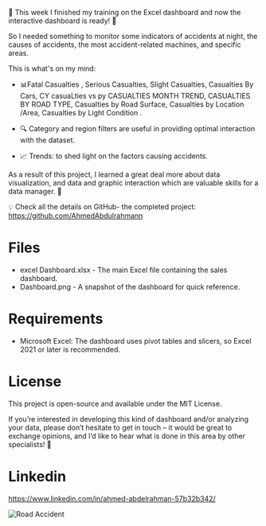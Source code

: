 🌟 This week I finished my training on the Excel dashboard and now the interactive dashboard is ready! 🚀

So I needed something to monitor some indicators of accidents at night, the causes of accidents, the most accident-related machines, and specific areas. 

This is what's on my mind:
- 📊Fatal Casualties , Serious Casualties, Slight Casualties, Casualties By Cars, CY casuaLties vs py CASUALTIES MONTH TREND, CASUALTIES BY ROAD TYPE, Casualties by Road Surface, Casualties by Location /Area, Casualties by Light Condition .

- 🔍 Category and region filters are useful in providing optimal interaction with the dataset.

- 📈 Trends: to shed light on the factors causing accidents.

As a result of this project, I learned a great deal more about data visualization, and data and graphic interaction which are valuable skills for a data manager. 💼

💡 Check all the details on GitHub- the completed project:
https://github.com/AhmedAbdulrahmann


# Files
- excel Dashboard.xlsx - The main Excel file containing the sales dashboard.
- Dashboard.png - A snapshot of the dashboard for quick reference.

# Requirements
- Microsoft Excel: The dashboard uses pivot tables and slicers, so Excel 2021 or later is recommended.

# License
This project is open-source and available under the MIT License.

If you’re interested in developing this kind of dashboard and/or analyzing your data, please don’t hesitate to get in touch – it would be great to exchange opinions, and I’d like to hear what is done in this area by other specialists! 🙌

# Linkedin
https://www.linkedin.com/in/ahmed-abdelrahman-57b32b342/

![Road Accident](https://github.com/user-attachments/assets/b87749d0-efd2-4d2a-8fb9-73443211c1ec)
